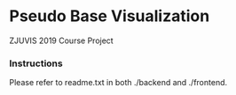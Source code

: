 # Pseudo Base Visualization
ZJUVIS 2019 Course Project

### Instructions
Please refer to readme.txt in both ./backend and ./frontend.
